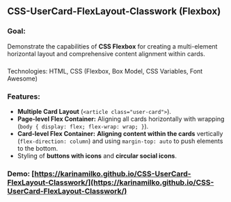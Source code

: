 ## CSS-UserCard-FlexLayout-Classwork (Flexbox)

### Goal: 
Demonstrate the capabilities of **CSS Flexbox** for creating a multi-element horizontal layout and comprehensive content alignment within cards.

### 
Technologies: HTML, CSS (Flexbox, Box Model, CSS Variables, Font Awesome)

### Features:
* **Multiple Card Layout** (`<article class="user-card">`).
* **Page-level Flex Container:** Aligning all cards horizontally with wrapping (`body { display: flex; flex-wrap: wrap; }`).
* **Card-level Flex Container:** **Aligning content within the cards** vertically (`flex-direction: column`) and using `margin-top: auto` to push elements to the bottom.
* Styling of **buttons with icons** and **circular social icons**.

### Demo: [https://karinamilko.github.io/CSS-UserCard-FlexLayout-Classwork/](https://karinamilko.github.io/CSS-UserCard-FlexLayout-Classwork/)
